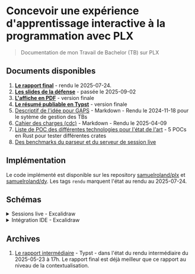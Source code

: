 # Concevoir une expérience d'apprentissage interactive à la programmation avec PLX

> Documentation de mon Travail de Bachelor (TB) sur PLX

## Documents disponibles
1. [**Le rapport final**](report/rapport-final-tb-plx.pdf) - rendu le 2025-07-24.
1. [**Les slides de la défense**](./defense/defense.pdf) - passée le 2025-09-02
1. [**L'affiche en PDF**](/affiche/TB_affiche_PLX.pdf) - version finale
1. [**Le résumé publiable en Typst**](report/chapters/resume.typ) - version finale
1. [Descriptif de l'idée pour GAPS](./preparation/descriptif-gaps.md) - Markdown - Rendu le 2024-11-18 pour le sytème de gestion des TBs
1. [Cahier des charges (cdc)](./preparation/cdc.md) - Markdown - Rendu le 2025-04-09
1. [Liste de POC des différentes technologies pour l'état de l'art](./pocs) - 5 POCs en Rust pour tester différentes crates
1. [Des benchmarks du parseur et du serveur de session live](./benches/)

## Implémentation
Le code implémenté est disponible sur les repository [samuelroland/plx](https://github.com/samuelroland/plx) et [samuelroland/dy](https://github.com/samuelroland/dy). Les tags `rendu` marquent l'état au rendu au 2025-07-24.

## Schémas

<details>
<summary>Sessions live - Excalidraw</summary>

Vue d'ensemble haut niveau d'une session live
![](report/schemas/live-sessions-flow.png)

Architecture réseau
![](report/schemas/high-level-arch.opti.svg)

</details>

<details>
<summary>Intégration IDE - Excalidraw</summary>

Exo basique

![](./report/schemas/ide-experience-mental-model-simple.png)

Exo plus avancé
![](./report/schemas/ide-experience-mental-model.png)

</details>


## Archives

1. [Le rapport intermédiaire](report/rapport-intermediaire-tb-plx.pdf) - Typst - dans l'état du rendu intermédiaire du 2025-05-23 à 17h. Le rapport final est déjà meilleur que ce rapport au niveau de la contextualisation.
